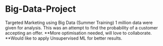 # Big-Data-Project
Targeted Marketing using Big Data (Summer Training) 
1 million data were given for analysis. 
This was an attempt to find the probability of a customer accepting an offer. 
**More optimisation needed, will love to collaborate.
**Would like to apply Unsupervised ML for better results.
